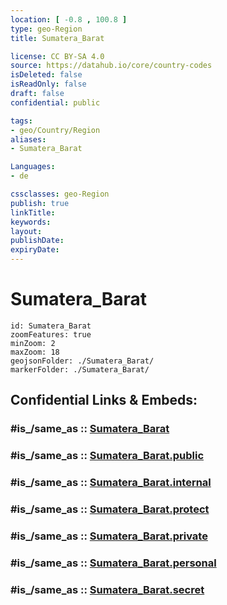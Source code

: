 ```yaml
---
location: [ -0.8 , 100.8 ] 
type: geo-Region
title: Sumatera_Barat

license: CC BY-SA 4.0
source: https://datahub.io/core/country-codes
isDeleted: false
isReadOnly: false
draft: false
confidential: public

tags:
- geo/Country/Region
aliases:
- Sumatera_Barat

Languages:
- de

cssclasses: geo-Region
publish: true
linkTitle: 
keywords: 
layout: 
publishDate: 
expiryDate: 
---
```


# Sumatera_Barat

```leaflet
id: Sumatera_Barat
zoomFeatures: true 
minZoom: 2 
maxZoom: 18
geojsonFolder: ./Sumatera_Barat/
markerFolder: ./Sumatera_Barat/
```


## Confidential Links & Embeds: 

### #is_/same_as :: [Sumatera_Barat](/_Standards/Earth/Continent/Asia/Asia~South~East/Malay_Archipelago/Indonesia/provinces~Indonesia/Sumatera_Barat.md) 

### #is_/same_as :: [Sumatera_Barat.public](/_public/Earth/Continent/Asia/Asia~South~East/Malay_Archipelago/Indonesia/provinces~Indonesia/Sumatera_Barat.public.md) 

### #is_/same_as :: [Sumatera_Barat.internal](/_internal/Earth/Continent/Asia/Asia~South~East/Malay_Archipelago/Indonesia/provinces~Indonesia/Sumatera_Barat.internal.md) 

### #is_/same_as :: [Sumatera_Barat.protect](/_protect/Earth/Continent/Asia/Asia~South~East/Malay_Archipelago/Indonesia/provinces~Indonesia/Sumatera_Barat.protect.md) 

### #is_/same_as :: [Sumatera_Barat.private](/_private/Earth/Continent/Asia/Asia~South~East/Malay_Archipelago/Indonesia/provinces~Indonesia/Sumatera_Barat.private.md) 

### #is_/same_as :: [Sumatera_Barat.personal](/_personal/Earth/Continent/Asia/Asia~South~East/Malay_Archipelago/Indonesia/provinces~Indonesia/Sumatera_Barat.personal.md) 

### #is_/same_as :: [Sumatera_Barat.secret](/_secret/Earth/Continent/Asia/Asia~South~East/Malay_Archipelago/Indonesia/provinces~Indonesia/Sumatera_Barat.secret.md)

